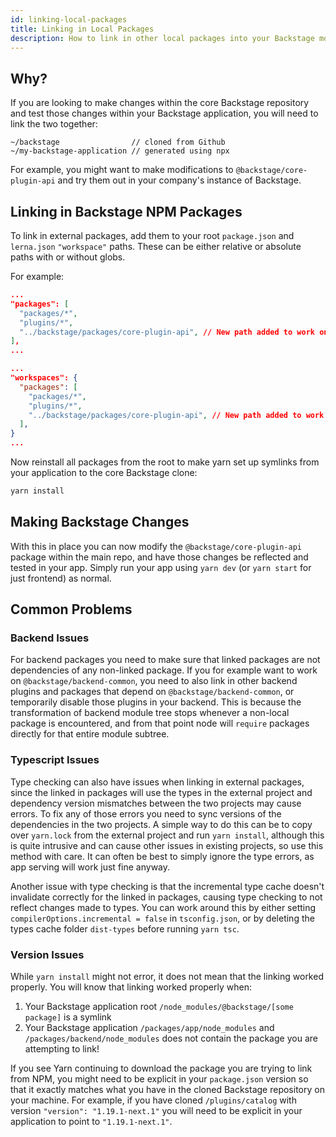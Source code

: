 ```yaml
---
id: linking-local-packages
title: Linking in Local Packages
description: How to link in other local packages into your Backstage monorepo
---
```


## Why?

If you are looking to make changes within the core Backstage repository and test
those changes within your Backstage application, you will need to link the two
together:

```text
~/backstage                // cloned from Github
~/my-backstage-application // generated using npx
```

For example, you might want to make modifications to `@backstage/core-plugin-api` and try them out in your company's
instance of Backstage.

## Linking in Backstage NPM Packages

To link in external packages, add them to your root `package.json` and `lerna.json`
`"workspace"` paths. These can be either relative or absolute paths with or without
globs.

For example:

```json title="/lerna.json"
...
"packages": [
  "packages/*",
  "plugins/*",
  "../backstage/packages/core-plugin-api", // New path added to work on @backstage/core-plugin-api
],
...
```

```json title="/package.json"
...
"workspaces": {
  "packages": [
    "packages/*",
    "plugins/*",
    "../backstage/packages/core-plugin-api", // New path added to work on @backstage/core-plugin-api
  ],
}
...
```

Now reinstall all packages from the root to make yarn set up symlinks from your application to the core Backstage clone:

```bash
yarn install
```

## Making Backstage Changes

With this in place you can now modify the `@backstage/core-plugin-api` package
within the main repo, and have those changes be reflected and tested in your
app. Simply run your app using `yarn dev` (or `yarn start` for just frontend) as
normal.

## Common Problems

### Backend Issues

For backend packages you need to make sure that linked packages are
not dependencies of any non-linked package. If you for example want to work on
`@backstage/backend-common`, you need to also link in other backend plugins and
packages that depend on `@backstage/backend-common`, or temporarily disable
those plugins in your backend. This is because the transformation of backend
module tree stops whenever a non-local package is encountered, and from that
point node will `require` packages directly for that entire module subtree.

### Typescript Issues

Type checking can also have issues when linking in external packages, since the
linked in packages will use the types in the external project and dependency
version mismatches between the two projects may cause errors. To fix any of
those errors you need to sync versions of the dependencies in the two projects.
A simple way to do this can be to copy over `yarn.lock` from the external
project and run `yarn install`, although this is quite intrusive and can cause
other issues in existing projects, so use this method with care. It can often be
best to simply ignore the type errors, as app serving will work just fine
anyway.

Another issue with type checking is that the incremental type cache doesn't
invalidate correctly for the linked in packages, causing type checking to not
reflect changes made to types. You can work around this by either setting
`compilerOptions.incremental = false` in `tsconfig.json`, or by deleting the
types cache folder `dist-types` before running `yarn tsc`.

### Version Issues

While `yarn install` might not error, it does not mean that the linking worked properly.
You will know that linking worked properly when:

1. Your Backstage application root `/node_modules/@backstage/[some package]` is a symlink
2. Your Backstage application `/packages/app/node_modules` and `/packages/backend/node_modules` does
   not contain the package you are attempting to link!

If you see Yarn continuing to download the package you are trying to link from NPM, you might need to be
explicit in your `package.json` version so that it exactly matches what you have in the cloned Backstage
repository on your machine. For example, if you have cloned `/plugins/catalog` with version
`"version": "1.19.1-next.1"` you will need to be explicit in your application to point to `"1.19.1-next.1"`.
